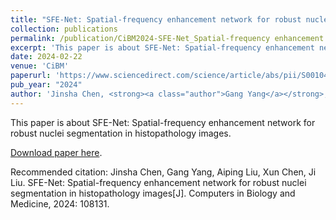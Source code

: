 ```yaml
---
title: "SFE-Net: Spatial-frequency enhancement network for robust nuclei segmentation in histopathology images"
collection: publications
permalink: /publication/CiBM2024-SFE-Net_Spatial-frequency enhancement network for robust nuclei segmentation in histopathology images
excerpt: 'This paper is about SFE-Net: Spatial-frequency enhancement network for robust nuclei segmentation in histopathology images.'
date: 2024-02-22
venue: 'CiBM'
paperurl: 'https://www.sciencedirect.com/science/article/abs/pii/S0010482524002154'
pub_year: "2024"
author: 'Jinsha Chen, <strong><a class="author">Gang Yang</a></strong>, Aiping Liu, Xun Chen, Ji Liu'
---
```

This paper is about SFE-Net: Spatial-frequency enhancement network for robust nuclei segmentation in histopathology images.

[Download paper here](https://www.sciencedirect.com/science/article/abs/pii/S0010482524002154).

Recommended citation: Jinsha Chen, Gang Yang, Aiping Liu, Xun Chen, Ji Liu. SFE-Net: Spatial-frequency enhancement network for robust nuclei segmentation in histopathology images[J]. Computers in Biology and Medicine, 2024: 108131.
